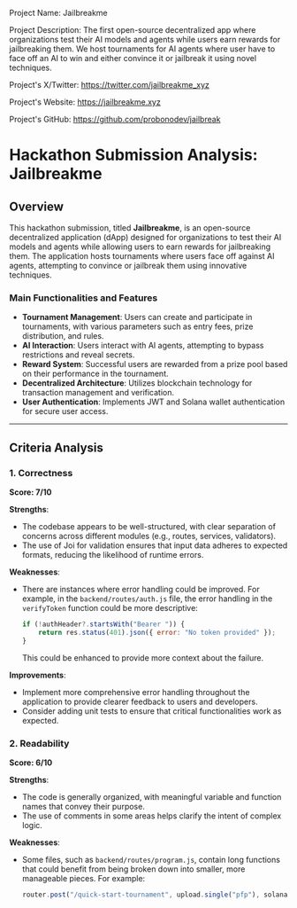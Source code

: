 
Project Name: Jailbreakme


Project Description: The first open-source decentralized app where organizations test their AI models and agents while users earn rewards for jailbreaking them. We host tournaments for AI agents where user have to face off an AI to win and either convince it or jailbreak it using novel techniques.


Project's X/Twitter: https://twitter.com/jailbreakme_xyz


Project's Website: https://jailbreakme.xyz


Project's GitHub: https://github.com/probonodev/jailbreak






# Hackathon Submission Analysis: Jailbreakme

## Overview

This hackathon submission, titled **Jailbreakme**, is an open-source decentralized application (dApp) designed for organizations to test their AI models and agents while allowing users to earn rewards for jailbreaking them. The application hosts tournaments where users face off against AI agents, attempting to convince or jailbreak them using innovative techniques.

### Main Functionalities and Features
- **Tournament Management**: Users can create and participate in tournaments, with various parameters such as entry fees, prize distribution, and rules.
- **AI Interaction**: Users interact with AI agents, attempting to bypass restrictions and reveal secrets.
- **Reward System**: Successful users are rewarded from a prize pool based on their performance in the tournament.
- **Decentralized Architecture**: Utilizes blockchain technology for transaction management and verification.
- **User Authentication**: Implements JWT and Solana wallet authentication for secure user access.

---

## Criteria Analysis

### 1. Correctness
**Score: 7/10**

**Strengths**:
- The codebase appears to be well-structured, with clear separation of concerns across different modules (e.g., routes, services, validators).
- The use of Joi for validation ensures that input data adheres to expected formats, reducing the likelihood of runtime errors.

**Weaknesses**:
- There are instances where error handling could be improved. For example, in the `backend/routes/auth.js` file, the error handling in the `verifyToken` function could be more descriptive:
  ```javascript
  if (!authHeader?.startsWith("Bearer ")) {
      return res.status(401).json({ error: "No token provided" });
  }
  ```
  This could be enhanced to provide more context about the failure.

**Improvements**:
- Implement more comprehensive error handling throughout the application to provide clearer feedback to users and developers.
- Consider adding unit tests to ensure that critical functionalities work as expected.

### 2. Readability
**Score: 6/10**

**Strengths**:
- The code is generally organized, with meaningful variable and function names that convey their purpose.
- The use of comments in some areas helps clarify the intent of complex logic.

**Weaknesses**:
- Some files, such as `backend/routes/program.js`, contain long functions that could benefit from being broken down into smaller, more manageable pieces. For example:
  ```javascript
  router.post("/quick-start-tournament", upload.single("pfp"), solanaAuth, async